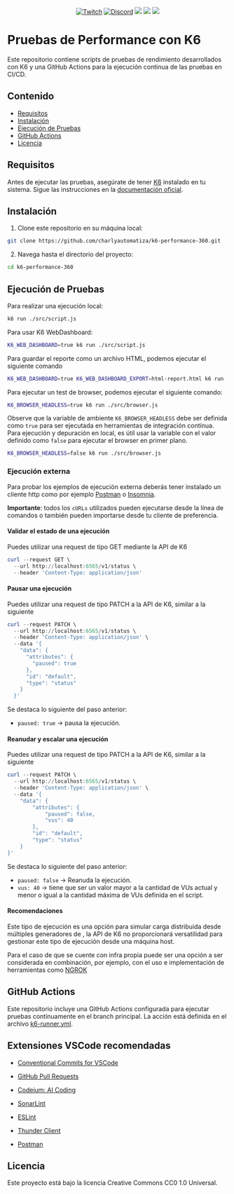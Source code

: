 <p align="center">
  <a href="https://www.twitch.tv/charlyautomatiza"><img alt="Twitch" src="https://img.shields.io/badge/CharlyAutomatiza-Twitch-9146FF.svg" style="max-height: 300px;"></a>
  <a href="https://discord.gg/wwM9GwxmRZ"><img alt="Discord" src="https://img.shields.io/discord/944608800361570315" style="max-height: 300px;"></a>
  <a href="http://twitter.com/char_automatiza"><img src="https://img.shields.io/badge/@char__automatiza-Twitter-1DA1F2.svg?style=flat" style="max-height: 300px;"></a>
  <a href="https://www.youtube.com/c/CharlyAutomatiza?sub_confirmation=1"><img src="https://img.shields.io/badge/CharlyAutomatiza-Youtube-FF0000.svg" style="max-height: 300px;" style="max-height: 300px;"></a>
  <a href="https://www.linkedin.com/in/gautocarlos/"><img src="https://img.shields.io/badge/Carlos%20 Gauto-LinkedIn-0077B5.svg" style="max-height: 300px;" style="max-height: 300px;"></a>
</p>

# Pruebas de Performance con K6

Este repositorio contiene scripts de pruebas de rendimiento desarrollados con K6 y una GitHub Actions para la ejecución continua de las pruebas en CI/CD.

## Contenido

- [Requisitos](#requisitos)
- [Instalación](#instalación)
- [Ejecución de Pruebas](#ejecución-de-pruebas)
- [GitHub Actions](#github-actions)
- [Licencia](#licencia)

## Requisitos

Antes de ejecutar las pruebas, asegúrate de tener [K6](https://grafana.com/docs/k6/latest/) instalado en tu sistema.
Sigue las instrucciones en la [documentación oficial](https://grafana.com/docs/k6/latest/set-up/install-k6/).

## Instalación

1. Clone este repositorio en su máquina local:

```bash
git clone https://github.com/charlyautomatiza/k6-performance-360.git
```

2. Navega hasta el directorio del proyecto:

```bash
cd k6-performance-360
```

## Ejecución de Pruebas

Para realizar una ejecución local:

```bash
k6 run ./src/script.js
```

Para usar K6 WebDashboard:

```bash
K6_WEB_DASHBOARD=true k6 run ./src/script.js
```

Para guardar el reporte como un archivo HTML, podemos ejecutar el siguiente comando

```bash
K6_WEB_DASHBOARD=true K6_WEB_DASHBOARD_EXPORT=html-report.html k6 run ./src/script.js
```

Para ejecutar un test de browser, podemos ejecutar el siguiente comando:

```bash
K6_BROWSER_HEADLESS=true k6 run ./src/browser.js
```

Observe que la variable de ambiente `K6_BROWSER_HEADLESS` debe ser definida como `true` para ser ejecutada en herramientas de integración contínua. Para ejecución y depuración en local, es útil usar la variable con el valor definido como `false` para ejecutar el browser en primer plano.

```bash
K6_BROWSER_HEADLESS=false k6 run ./src/browser.js
```

### Ejecución externa

Para probar los ejemplos de ejecución externa deberás tener instalado un cliente http como por ejemplo [Postman](https://www.postman.com/) o [Insomnia](https://insomnia.rest/).

**Importante**: todos los `cURLs` utilizados pueden ejecutarse desde la línea de comandos o también pueden importarse desde tu cliente de preferencia.

#### Validar el estado de una ejecución

Puedes utilizar una request de tipo GET mediante la API de K6

```powershell
curl --request GET \
  --url http://localhost:6565/v1/status \
  --header 'Content-Type: application/json'
```

#### Pausar una ejecución

Puedes utilizar una request de tipo PATCH a la API de K6, similar a la siguiente

```powershell
curl --request PATCH \
  --url http://localhost:6565/v1/status \
  --header 'Content-Type: application/json' \
  --data '{
    "data": {
      "attributes": {
        "paused": true
      },
      "id": "default",
      "type": "status"
    }
  }'
```

Se destaca lo siguiente del paso anterior:

- `paused: true` -> pausa la ejecución.

#### Reanudar y escalar una ejecución

Puedes utilizar una request de tipo PATCH a la API de K6, similar a la siguiente

```powershell
curl --request PATCH \
  --url http://localhost:6565/v1/status \
  --header 'Content-Type: application/json' \
  --data '{
    "data": {
        "attributes": {
            "paused": false,
            "vus": 40
        },
        "id": "default",
        "type": "status"
    }
}'
```

Se destaca lo siguiente del paso anterior:

- `paused: false` -> Reanuda la ejecución.
- `vus: 40` -> tiene que ser un valor mayor a la cantidad de VUs actual y menor o igual a la cantidad máxima de VUs definida en el script.

#### Recomendaciones

Este tipo de ejecución es una opción para simular carga distribuida desde múltiples generadores de , la API de K6 no proporcionará versatilidad para gestionar este tipo de ejecución desde una máquina host.

Para el caso de que se cuente con infra propia puede ser una opción a ser considerada en combinación, por ejemplo, con el uso e implementación de herramientas como [NGROK](https://ngrok.com/)

## GitHub Actions

Este repositorio incluye una GitHub Actions configurada para ejecutar pruebas continuamente en el branch principal. La acción está definida en el archivo [k6-runner.yml](.github/workflows/k6-runner.yml).

## Extensiones VSCode recomendadas

- [Conventional Commits for VSCode](https://marketplace.visualstudio.com/items?itemName=vivaxy.vscode-conventional-commits)

- [GitHub Pull Requests](https://marketplace.visualstudio.com/items?itemName=GitHub.vscode-pull-request-github)

- [Codeium: AI Coding](https://marketplace.visualstudio.com/items?itemName=Codeium.codeium)

- [SonarLint](https://marketplace.visualstudio.com/items?itemName=SonarSource.sonarlint-vscode)

- [ESLint](https://marketplace.visualstudio.com/items?itemName=dbaeumer.vscode-eslint)

- [Thunder Client](https://marketplace.visualstudio.com/items?itemName=rangav.vscode-thunder-client)

- [Postman](https://marketplace.visualstudio.com/items?itemName=Postman.postman-for-vscode)

## Licencia

Este proyecto está bajo la licencia Creative Commons CC0 1.0 Universal.
